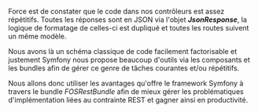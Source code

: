 Force est de constater que le code dans nos contrôleurs est assez répétitifs. Toutes les réponses sont en JSON via l'objet ***JsonResponse***, la logique de formatage de celles-ci est dupliqué et toutes les routes suivent un même modèle.

Nous avons là un schéma classique de code facilement factorisable et justement Symfony nous propose beaucoup d'outils via les composants et les bundles afin de gérer ce genre de tâches courantes et/ou répétitifs.

Nous allons donc utiliser les avantages qu'offre le framework Symfony à travers le bundle *FOSRestBundle* afin de mieux gérer les problématiques d'implémentation liées au contrainte REST et gagner ainsi en productivité.